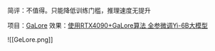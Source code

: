 简评：不值得。只能降低训练门槛，推理速度无提升

项目：[GaLore](https://github.com/jiaweizzhao/GaLore)
效果：[使用RTX4090+GaLore算法 全参微调Yi-6B大模型](https://www.bilibili.com/video/BV1ax4y1U7Ep)

![[GeLore.png]]